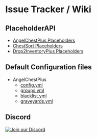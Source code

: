 # Issue Tracker / Wiki

## PlaceholderAPI
- [AngelChestPlus Placeholders](https://github.com/JEFF-Media-GbR/issue-tracker/wiki/AngelChest-PlaceholderAPI)
- [ChestSort Placeholders](https://github.com/JEFF-Media-GbR/issue-tracker/wiki/ChestSort-PlaceholderAPI)
- [Drop2InventoryPlus Placeholders](https://github.com/JEFF-Media-GbR/issue-tracker/wiki/Drop2Inventory-Placeholders)

## Default Configuration files
- AngelChestPlus
  - [config.yml](https://github.com/JEFF-Media-GbR/issue-tracker/blob/main/Configuration%20Files/AngelChest/config.yml)
  - [groups.yml](https://github.com/JEFF-Media-GbR/issue-tracker/blob/main/Configuration%20Files/AngelChest/groups.yml)
  - [blacklist.yml](https://github.com/JEFF-Media-GbR/issue-tracker/blob/main/Configuration%20Files/AngelChest/blacklist.yml)
  - [graveyards.yml](https://github.com/JEFF-Media-GbR/issue-tracker/blob/main/Configuration%20Files/AngelChest/graveyards.yml)

## Discord

[![Join our Discord](https://api.jeff-media.de/img/discord1.png)](https://discord.jeff-media.de)
